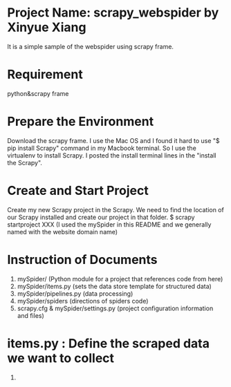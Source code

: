 # Project Name: scrapy_webspider by Xinyue Xiang 
It is a simple sample of the webspider using scrapy frame.
# Requirement
python&scrapy frame 
# Prepare the Environment
Download the scrapy frame. 
I use the Mac OS and I found it hard to use "$ pip install Scrapy" command in my Macbook terminal. So I use the virtualenv to install Scrapy. I posted the install terminal lines in the "install the Scrapy".
# Create and Start Project
Create my new Scrapy project in the Scrapy. We need to find the location of our Scrapy installed and create our project in that folder.
$ scrapy startproject XXX (I used the mySpider in this README and we generally named with the website domain name)
# Instruction of Documents
1. mySpider/ (Python module for a project that references code from here)
2. mySpider/items.py (sets the data store template for structured data)
3. mySpider/pipelines.py (data processing)
4. mySpider/spiders (directions of spiders code)
5. scrapy.cfg & mySpider/settings.py (project configuration information and files)
# items.py : Define the scraped data we want to collect
1. 


